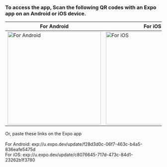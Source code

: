 ### To access the app, Scan the following QR codes with an Expo app on an Android or iOS device.
| For Android | For iOS |
|-------------|---------|
| <a href="URL_FOR_ANDROID"><img src="https://qr.expo.dev/eas-update?updateId=f28d3d0c-06f7-463c-b4a5-836eafe5475d&appScheme=exp&host=u.expo.dev" alt="For Android" width="300"></a> | <a href="URL_FOR_IOS"><img src="https://qr.expo.dev/eas-update?updateId=c8076645-717d-473c-84d1-23262b1f3780&appScheme=exp&host=u.expo.dev" alt="For iOS" width="300"></a> |

Or, paste these links on the Expo app
<br><br>
For Android: exp://u.expo.dev/update/f28d3d0c-06f7-463c-b4a5-836eafe5475d
<br>
For iOS: exp://u.expo.dev/update/c8076645-717d-473c-84d1-23262b1f3780
